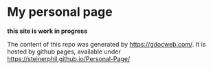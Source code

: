 # My personal page
**this site is work in progress**

The content of this repo was generated by <https://gdocweb.com/>. It is hosted by github pages, available under <https://steinerphil.github.io/Personal-Page/>
